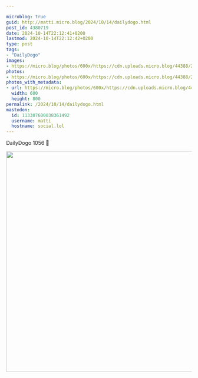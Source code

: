 ```yaml
---

microblog: true
guid: http://matti.micro.blog/2024/10/14/dailydogo.html
post_id: 4380719
date: 2024-10-14T22:12:41+0200
lastmod: 2024-10-14T22:12:42+0200
type: post
tags:
- "DailyDogo"
images:
- https://micro.blog/photos/600x/https://cdn.uploads.micro.blog/44388/2024/c67cbb5c146543c4bbfa751a7034a416.jpg
photos:
- https://micro.blog/photos/600x/https://cdn.uploads.micro.blog/44388/2024/c67cbb5c146543c4bbfa751a7034a416.jpg
photos_with_metadata:
- url: https://micro.blog/photos/600x/https://cdn.uploads.micro.blog/44388/2024/c67cbb5c146543c4bbfa751a7034a416.jpg
  width: 600
  height: 800
permalink: /2024/10/14/dailydogo.html
mastodon:
  id: 113307600038361492
  username: matti
  hostname: social.lol
---
```

DailyDogo 1056 🐶

<img src="/media/uploads/2024/c67cbb5c146543c4bbfa751a7034a416.jpg" width="600" alt="" />
